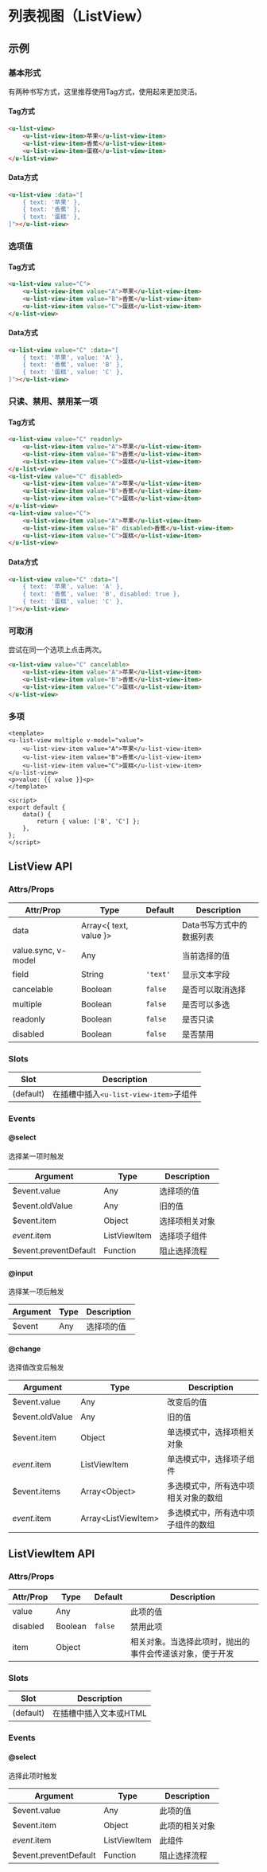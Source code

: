 # 列表视图（ListView）

## 示例
### 基本形式

有两种书写方式，这里推荐使用Tag方式，使用起来更加灵活。

#### Tag方式

``` html
<u-list-view>
    <u-list-view-item>苹果</u-list-view-item>
    <u-list-view-item>香蕉</u-list-view-item>
    <u-list-view-item>蛋糕</u-list-view-item>
</u-list-view>
```

#### Data方式

``` html
<u-list-view :data="[
    { text: '苹果' },
    { text: '香蕉' },
    { text: '蛋糕' },
]"></u-list-view>
```

### 选项值

#### Tag方式

``` html
<u-list-view value="C">
    <u-list-view-item value="A">苹果</u-list-view-item>
    <u-list-view-item value="B">香蕉</u-list-view-item>
    <u-list-view-item value="C">蛋糕</u-list-view-item>
</u-list-view>
```

#### Data方式

``` html
<u-list-view value="C" :data="[
    { text: '苹果', value: 'A' },
    { text: '香蕉', value: 'B' },
    { text: '蛋糕', value: 'C' },
]"></u-list-view>
```

### 只读、禁用、禁用某一项

#### Tag方式

``` html
<u-list-view value="C" readonly>
    <u-list-view-item value="A">苹果</u-list-view-item>
    <u-list-view-item value="B">香蕉</u-list-view-item>
    <u-list-view-item value="C">蛋糕</u-list-view-item>
</u-list-view>
<u-list-view value="C" disabled>
    <u-list-view-item value="A">苹果</u-list-view-item>
    <u-list-view-item value="B">香蕉</u-list-view-item>
    <u-list-view-item value="C">蛋糕</u-list-view-item>
</u-list-view>
<u-list-view value="C">
    <u-list-view-item value="A">苹果</u-list-view-item>
    <u-list-view-item value="B" disabled>香蕉</u-list-view-item>
    <u-list-view-item value="C">蛋糕</u-list-view-item>
</u-list-view>
```

#### Data方式

``` html
<u-list-view value="C" :data="[
    { text: '苹果', value: 'A' },
    { text: '香蕉', value: 'B', disabled: true },
    { text: '蛋糕', value: 'C' },
]"></u-list-view>
```

### 可取消

尝试在同一个选项上点击两次。

``` html
<u-list-view value="C" cancelable>
    <u-list-view-item value="A">苹果</u-list-view-item>
    <u-list-view-item value="B">香蕉</u-list-view-item>
    <u-list-view-item value="C">蛋糕</u-list-view-item>
</u-list-view>
```

### 多项

``` vue
<template>
<u-list-view multiple v-model="value">
    <u-list-view-item value="A">苹果</u-list-view-item>
    <u-list-view-item value="B">香蕉</u-list-view-item>
    <u-list-view-item value="C">蛋糕</u-list-view-item>
</u-list-view>
<p>value: {{ value }}<p>
</template>

<script>
export default {
    data() {
        return { value: ['B', 'C'] };
    },
};
</script>
```

## ListView API
### Attrs/Props

| Attr/Prop | Type | Default | Description |
| --------- | ---- | ------- | ----------- |
| data | Array\<{ text, value }\> | | Data书写方式中的数据列表 |
| value.sync, v-model | Any | | 当前选择的值 |
| field | String | `'text'` | 显示文本字段 |
| cancelable | Boolean | `false` | 是否可以取消选择 |
| multiple | Boolean | `false` | 是否可以多选 |
| readonly | Boolean | `false` | 是否只读 |
| disabled | Boolean | `false` | 是否禁用 |

### Slots

| Slot | Description |
| ---- | ----------- |
| (default) | 在插槽中插入`<u-list-view-item>`子组件 |

### Events

#### @select

选择某一项时触发

| Argument | Type | Description |
| -------- | ---- | ----------- |
| $event.value | Any | 选择项的值 |
| $event.oldValue | Any | 旧的值 |
| $event.item | Object | 选择项相关对象 |
| $event.$item | ListViewItem | 选择项子组件 |
| $event.preventDefault | Function | 阻止选择流程 |

#### @input

选择某一项后触发

| Argument | Type | Description |
| -------- | ---- | ----------- |
| $event | Any | 选择项的值 |

#### @change

选择值改变后触发

| Argument | Type | Description |
| -------- | ---- | ----------- |
| $event.value | Any | 改变后的值 |
| $event.oldValue | Any | 旧的值 |
| $event.item | Object | 单选模式中，选择项相关对象 |
| $event.$item | ListViewItem |  单选模式中，选择项子组件 |
| $event.items | Array\<Object\> | 多选模式中，所有选中项相关对象的数组 |
| $event.$item | Array\<ListViewItem\> | 多选模式中，所有选中项子组件的数组 |

## ListViewItem API
### Attrs/Props

| Attr/Prop | Type | Default | Description |
| --------- | ---- | ------- | ----------- |
| value | Any | | 此项的值 |
| disabled | Boolean | `false` | 禁用此项 |
| item | Object | | 相关对象。当选择此项时，抛出的事件会传递该对象，便于开发 |

### Slots

| Slot | Description |
| ---- | ----------- |
| (default) | 在插槽中插入文本或HTML |

### Events

#### @select

选择此项时触发

| Argument | Type | Description |
| -------- | ---- | ----------- |
| $event.value | Any | 此项的值 |
| $event.item | Object | 此项的相关对象 |
| $event.$item | ListViewItem | 此组件 |
| $event.preventDefault | Function | 阻止选择流程 |
